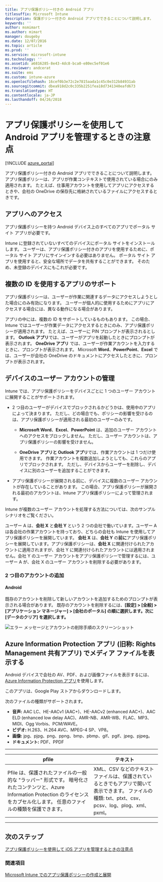 ```yaml
---
title: アプリ保護ポリシー付きの Android アプリ
titlesuffix: Microsoft Intune
description: 保護ポリシー付きの Android アプリでできることについて説明します。
keywords: ''
author: msmimart
ms.author: mimart
manager: dougeby
ms.date: 12/07/2016
ms.topic: article
ms.prod: ''
ms.service: microsoft-intune
ms.technology: ''
ms.assetid: a6816285-8e43-4dc8-bca0-e80ec5ef01e6
ms.reviewer: andcerat
ms.suite: ems
ms.custom: intune-azure
ms.openlocfilehash: 16cef0b3e72c2e7815aada1c45c0e312b84931ab
ms.sourcegitcommit: dbea918d2c0c335b2251fea18d7341340eafd673
ms.translationtype: HT
ms.contentlocale: ja-JP
ms.lasthandoff: 04/26/2018
---
```

# <a name="what-to-expect-when-your-android-app-is-managed-by-app-protection-policies"></a>アプリ保護ポリシーを使用して Android アプリを管理するときの注意点 

[!INCLUDE [azure_portal](./includes/azure_portal.md)]

アプリ保護ポリシー付きの Android アプリでできることについて説明します。 アプリ保護ポリシーは、アプリが作業コンテキストで使用されている場合にのみ適用されます。 たとえば、仕事用アカウントを使用してアプリにアクセスするときや、会社の OneDrive の保存先に格納されているファイルにアクセスするときです。
##  <a name="accessing-apps"></a>アプリへのアクセス

アプリ保護ポリシーを持つ Android デバイス上のすべてのアプリでポータル サイト アプリが必要です。

Intune に登録されていないすべてのデバイスにポータル サイトをインストールします。 ユーザーは、アプリ保護ポリシー付きのアプリを使用するために、ポータル サイト アプリにサインインする必要はありません。
ポータル サイト アプリを使用すると、安全な場所でデータを共有することができます。 そのため、未登録のデバイスにもこれが必要です。


##  <a name="using-apps-with-multi-identity-support"></a>複数の ID を使用するアプリのサポート

アプリ保護ポリシーは、ユーザーが作業に関連するデータにアクセスしようとした場合にのみ有効になります。  ユーザーが個人的に使用するためにアプリにアクセスする場合には、異なる動作になる場合があります。

アプリの中には、複数の ID をサポートしているものもあります。 この場合、Intune ではユーザーが作業データにアクセスするときにのみ、アプリ保護ポリシーが適用されます。  たとえば、ユーザーに PIN プロンプトが表示されるとします。  **Outlook アプリ**では、ユーザーがアプリを起動したときにプロンプトが表示されます。 **OneDrive アプリ** では、ユーザーが作業アカウントを入力するときに、プロンプトが表示されます。  Microsoft **Word**、**PowerPoint**、**Excel** では、ユーザーが会社の OneDrive のドキュメントにアクセスしたときに、プロンプトが表示されます。
##  <a name="managing-user-accounts-on-the-device"></a>デバイスのユーザー アカウントの管理

Intune では、アプリ保護ポリシーをデバイスごとに 1 つのユーザー アカウントに展開することがサポートされます。

* 2 つ目のユーザーがデバイスでブロックされるかどうかは、使用中のアプリによって決まります。 ただし、どの場合でも、ポリシーの影響を受けるのは、アプリ保護ポリシーが適用される最初のユーザーのみです。

  * **Microsoft Word**、**Excel**、**PowerPoint** は、追加のユーザー アカウントへのアクセスをブロックしません。 ただし、ユーザー アカウントは、アプリ保護ポリシーの影響を受けません。

  * **OneDrive アプリと Outlook アプリ**では、作業アカウントは 1 つだけ使用できます。  作業アカウントを複数追加しようとしても、これらのアプリでブロックされます。  ただし、デバイスからユーザーを削除し、デバイスに別のユーザーを追加することができます。


* アプリ保護ポリシーが展開される前に、デバイスに複数のユーザー アカウントが存在していることがあります。 この場合、アプリ保護ポリシーが展開される最初のアカウントは、Intune アプリ保護ポリシーによって管理されます。


Intune が複数のユーザー アカウントを処理する方法については、次のサンプル シナリオをご覧ください。

ユーザー A は、**会社 X** と**会社 Y** という 2 つの会社で働いています。ユーザー A は各会社の作業アカウントを持っており、どちらの会社も Intune を使用してアプリ保護ポリシーを展開しています。 **会社 X** は、**会社 Y** の**前に**アプリ保護ポリシーを展開しています。アプリ保護ポリシーは、**会社 X** に関連付けられたアカウントに適用されますが、会社 Y に関連付けられたアカウントには適用されません。会社 Y のユーザー アカウントをアプリ保護ポリシーで管理するには、ユーザー A が、会社 X のユーザー アカウントを削除する必要があります。
### <a name="adding-a-second-account"></a>2 つ目のアカウントの追加
####  <a name="android"></a>Android
既存のアカウントを削除して新しいアカウントを追加するためのプロンプトが表示される場合があります。  既存のアカウントを削除するには、**[設定] &gt; [全般] &gt; [アプリケーション マネージャー] &gt; [会社のポータル] の順に選択します。次に [データのクリア] を選択します。**

![エラー メッセージとアカウントの削除手順のスクリーンショット](./media/android-switch-user.png)

##  <a name="viewing-media-files-with-the-azure-information-protection-app-previously-known-as-rights-management-sharing-app"></a>Azure Information Protection アプリ (旧称: Rights Management 共有アプリ) でメディア ファイルを表示する
Android デバイスで会社の AV、PDF、および画像ファイルを表示するには、[Azure Information Protection アプリ](https://play.google.com/store/apps/details?id=com.microsoft.ipviewer)を使用します。

このアプリは、Google Play ストアからダウンロードします。  

次のファイルの種類がサポートされます。

* **音声:** AAC LC、HE-AACv1 (AAC+)、HE-AACv2 (enhanced AAC+)、AAC ELD (enhanced low delay AAC)、AMR-NB、AMR-WB、FLAC、MP3、MIDI、Ogg Vorbis、PCM/WAVE。
* **ビデオ:** H.263、H.264 AVC、MPEG-4 SP、VP8。
* **画像:** jpg、pjpg、png、ppng、bmp、pbmp、gif、pgif、jpeg、pjpeg。
* **ドキュメント:** PDF、PPDF

------------

|                                                                                 <strong>pfile</strong>                                                                                 |                                                                      <strong>テキスト</strong>                                                                      |
|----------------------------------------------------------------------------------------------------------------------------------------------------------------------------------------|-----------------------------------------------------------------------------------------------------------------------------------------------------------------|
| Pfile は、保護されたファイルの一般的な "ラッパー" 形式です。 暗号化されたコンテンツと、Azure Information Protection のライセンスをカプセル化します。 任意のファイルの種類を保護できます。 | XML、CSV などのテキスト ファイルは、保護されているときでもアプリで開いて表示できます。 ファイルの種類: txt、ptxt、csv、pcsv、log、plog、xml、pxml。 |

---------------
## <a name="next-steps"></a>次のステップ
[アプリ保護ポリシーを使用して iOS アプリを管理するときの注意点](app-protection-enabled-apps-ios.md)

### <a name="see-also"></a>関連項目
[Microsoft Intune でのアプリ保護ポリシーの作成と展開](app-protection-policies.md)
